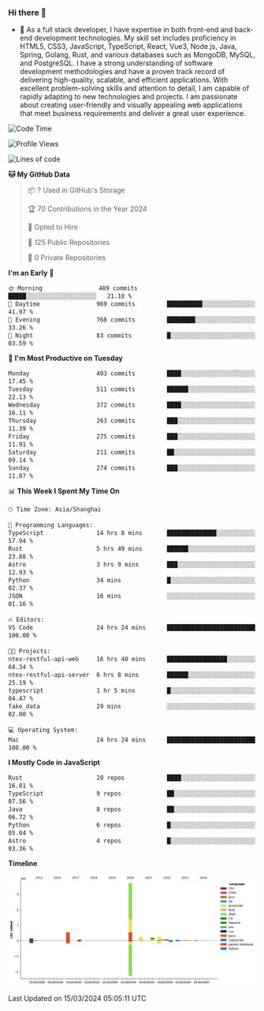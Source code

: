 ### Hi there 👋

- 🌱 As a full stack developer, I have expertise in both front-end and back-end development technologies. My skill set includes proficiency in HTML5, CSS3, JavaScript, TypeScript, React, Vue3, Node.js, Java, Spring, Golang, Rust, and various databases such as MongoDB, MySQL, and PostgreSQL. I have a strong understanding of software development methodologies and have a proven track record of delivering high-quality, scalable, and efficient applications. With excellent problem-solving skills and attention to detail, I am capable of rapidly adapting to new technologies and projects. I am passionate about creating user-friendly and visually appealing web applications that meet business requirements and deliver a great user experience.

<!--START_SECTION:waka-->
![Code Time](http://img.shields.io/badge/Code%20Time-1%2C234%20hrs%2027%20mins-blue)

![Profile Views](http://img.shields.io/badge/Profile%20Views-0-blue)

![Lines of code](https://img.shields.io/badge/From%20Hello%20World%20I%27ve%20Written-5.6%20million%20lines%20of%20code-blue)

**🐱 My GitHub Data** 

> 📦 ? Used in GitHub's Storage 
 > 
> 🏆 70 Contributions in the Year 2024
 > 
> 💼 Opted to Hire
 > 
> 📜 125 Public Repositories 
 > 
> 🔑 0 Private Repositories 
 > 
**I'm an Early 🐤** 

```text
🌞 Morning                489 commits         █████░░░░░░░░░░░░░░░░░░░░   21.18 % 
🌆 Daytime                969 commits         ██████████░░░░░░░░░░░░░░░   41.97 % 
🌃 Evening                768 commits         ████████░░░░░░░░░░░░░░░░░   33.26 % 
🌙 Night                  83 commits          █░░░░░░░░░░░░░░░░░░░░░░░░   03.59 % 
```
📅 **I'm Most Productive on Tuesday** 

```text
Monday                   403 commits         ████░░░░░░░░░░░░░░░░░░░░░   17.45 % 
Tuesday                  511 commits         ██████░░░░░░░░░░░░░░░░░░░   22.13 % 
Wednesday                372 commits         ████░░░░░░░░░░░░░░░░░░░░░   16.11 % 
Thursday                 263 commits         ███░░░░░░░░░░░░░░░░░░░░░░   11.39 % 
Friday                   275 commits         ███░░░░░░░░░░░░░░░░░░░░░░   11.91 % 
Saturday                 211 commits         ██░░░░░░░░░░░░░░░░░░░░░░░   09.14 % 
Sunday                   274 commits         ███░░░░░░░░░░░░░░░░░░░░░░   11.87 % 
```


📊 **This Week I Spent My Time On** 

```text
🕑︎ Time Zone: Asia/Shanghai

💬 Programming Languages: 
TypeScript               14 hrs 8 mins       ██████████████░░░░░░░░░░░   57.94 % 
Rust                     5 hrs 49 mins       ██████░░░░░░░░░░░░░░░░░░░   23.88 % 
Astro                    3 hrs 9 mins        ███░░░░░░░░░░░░░░░░░░░░░░   12.93 % 
Python                   34 mins             █░░░░░░░░░░░░░░░░░░░░░░░░   02.37 % 
JSON                     16 mins             ░░░░░░░░░░░░░░░░░░░░░░░░░   01.16 % 

🔥 Editors: 
VS Code                  24 hrs 24 mins      █████████████████████████   100.00 % 

🐱‍💻 Projects: 
ntex-restful-api-web     16 hrs 40 mins      █████████████████░░░░░░░░   68.34 % 
ntex-restful-api-server  6 hrs 8 mins        ██████░░░░░░░░░░░░░░░░░░░   25.19 % 
typescript               1 hr 5 mins         █░░░░░░░░░░░░░░░░░░░░░░░░   04.47 % 
fake_data                29 mins             ░░░░░░░░░░░░░░░░░░░░░░░░░   02.00 % 

💻 Operating System: 
Mac                      24 hrs 24 mins      █████████████████████████   100.00 % 
```

**I Mostly Code in JavaScript** 

```text
Rust                     20 repos            ████░░░░░░░░░░░░░░░░░░░░░   16.81 % 
TypeScript               9 repos             ██░░░░░░░░░░░░░░░░░░░░░░░   07.56 % 
Java                     8 repos             ██░░░░░░░░░░░░░░░░░░░░░░░   06.72 % 
Python                   6 repos             █░░░░░░░░░░░░░░░░░░░░░░░░   05.04 % 
Astro                    4 repos             █░░░░░░░░░░░░░░░░░░░░░░░░   03.36 % 
```



**Timeline**

![Lines of Code chart](https://raw.githubusercontent.com/elton/elton/main/assets/bar_graph.png)


 Last Updated on 15/03/2024 05:05:11 UTC
<!--END_SECTION:waka-->

<!--
**elton/elton** is a ✨ _special_ ✨ repository because its `README.md` (this file) appears on your GitHub profile.

Here are some ideas to get you started:

- 🔭 I’m currently working on ...
- 🌱 I’m currently learning ...
- 👯 I’m looking to collaborate on ...
- 🤔 I’m looking for help with ...
- 💬 Ask me about ...
- 📫 How to reach me: ...
- 😄 Pronouns: ...
- ⚡ Fun fact: ...
-->

